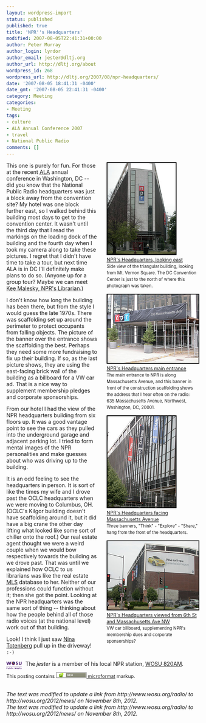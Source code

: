 ```yaml
---
layout: wordpress-import
status: published
published: true
title: 'NPR''s Headquarters'
modified: 2007-08-05T22:41:31+00:00
author: Peter Murray
author_login: lyrdor
author_email: jester@dltj.org
author_url: http://dltj.org/about
wordpress_id: 268
wordpress_url: http://dltj.org/2007/08/npr-headquarters/
date: '2007-08-05 18:41:31 -0400'
date_gmt: '2007-08-05 22:41:31 -0400'
category: Meeting
categories:
- Meeting
tags:
- culture
- ALA Annual Conference 2007
- travel
- National Public Radio
comments: []
---
```

<div style="float: right; margin-left: 25px; margin-bottom: 10px; width:240px;">
<div>
 <a href="http://www.flickr.com/photos/datagazetteer/1021131620/" title="NPR&#039;s Headquarters&#039; on Flickr"><img src="/wp-content/uploads/2007/08/1021131620_200c68d673_m.jpg" alt="NPR&#039;s Headquarters, looking east" style="border: solid 2px #000000;" /></a><br />
<span style="font-size: 0.9em; margin-top: 0px; border-bottom: 1px solid grey;"><a href="http://www.flickr.com/photos/datagazetteer/1021131620/" title="NPR&#039;s Headquarters on Flickr - Photo Sharing!">NPR's Headquarters, looking east</a></span><br />
<span style="font-size: 0.8em; margin-top: 0px;">Side view of the triangular building, looking from Mt. Vernon Square.  The DC Convention Center is just to the north of where this photograph was taken.</span></p>
<div class="geo" style="display:none"><span class="latitude">38.9023</span>,<span class="longitude">-77.0216</span></div>
</div>
<p></p>
<div>
 <a href="http://www.flickr.com/photos/datagazetteer/1021131562/" title="NPR&#039;s Headquarters&#039; on Flickr"><img src="/wp-content/uploads/2007/08/1021131562_86d8dda227_m.jpg" width="240" height="180" alt="NPR&#039;s Headquarters main entrance" style="border: solid 2px #000000;" /></a><br />
 <span style="font-size: 0.9em; margin-top: 0px; border-bottom: 1px solid grey;"><a href="http://www.flickr.com/photos/datagazetteer/1021131562/" title="NPR&#039;s Headquarters on Flickr - Photo Sharing!">NPR's Headquarters main entrance</a></span><br />
 <span style="font-size: 0.8em; margin-top: 0px;">The main entrance to NPR is along Massachusetts Avenue, and this banner in front of the construction scaffolding shows the address that I hear often on the radio:  635 Massachusetts Avenue, Northwest, Washington, DC, 20001.</span></p>
<div class="geo" style="display:none"><span class="latitude">38.9019</span>,<span class="longitude">-77.0209</span></div>
</div>
<p></p>
<div>
 <a href="http://www.flickr.com/photos/datagazetteer/1021131532/" title="NPR&#039;s Headquarters&#039; on Flickr"><img src="/wp-content/uploads/2007/08/1021131532_120ce2f3f9_m.jpg" width="180" height="240" alt="NPR&#039;s Headquarters facing Massachusetts Avenue" style="border: solid 2px #000000;" /></a><br />
 <span style="font-size: 0.9em; margin-top: 0px; border-bottom: 1px solid grey;"><a href="http://www.flickr.com/photos/datagazetteer/1021131532/" title="NPR&#039;s Headquarters on Flickr - Photo Sharing!">NPR's Headquarters facing Massachusetts Avenue</a></span><br />
 <span style="font-size: 0.8em; margin-top: 0px;">Three banners, "Think" - "Explore" - "Share," hang from the front of the headquarters.</span></p>
<div class="geo" style="display:none"><span class="latitude">38.9019</span>,<span class="longitude">-77.0209</span></div>
</div>
<p></p>
<div>
 <a href="http://www.flickr.com/photos/datagazetteer/1021131456/" title="NPR&#039;s Headquarters&#039; on Flickr"><img src="/wp-content/uploads/2007/08/1021131456_9fbb2ae95b_m.jpg" alt="NPR&#039;s Headquarters viewed from 6th St and Massachusetts Ave NW" style="border: solid 2px #000000;" /></a><br />
 <span style="font-size: 0.9em; margin-top: 0px; border-bottom: 1px solid grey;"><a href="http://www.flickr.com/photos/datagazetteer/1021131456/" title="NPR&#039;s Headquarters on Flickr - Photo Sharing!">NPR's Headquarters viewed from 6th St and Massachusetts Ave NW</a></span><br />
 <span style="font-size: 0.8em; margin-top: 0px;">VW car billboard, supplementing NPR's membership dues and corporate sponsorships?</span></p>
<div class="geo" style="display:none"><span class="latitude">38.9019</span>,<span class="longitude">-77.0203</span></div>
</div>
</div>
<p>This one is purely for fun.  For those at the recent <abbr title="American Library Association">ALA</abbr> annual conference in Washington, DC -- did you know that the National Public Radio headquarters was just a block away from the convention site?  My hotel was one block further east, so I walked behind this building most days to get to the convention center.  It wasn't until the third day that I read the markings on the loading dock of the building and the fourth day when I took my camera along to take these pictures.  I regret that I didn't have time to take a tour, but next time ALA is in DC I'll definitely make plans to do so.  (Anyone up for a group tour?  Maybe we can meet <a href="http://web.archive.org/web/20101110231921/http://www.npr.org/templates/story/story.php?storyId=2100844" title="Kee Malesky&#039;s biography">Kee Malesky, NPR's Librarian</a>.)</p>
<p>I don't know how long the building has been there, but from the style I would guess the late 1970s.  There was scaffolding set up around the perimeter to protect occupants from falling objects.  The picture of the banner over the entrance shows the scaffolding the best.  Perhaps they need some more fundraising to fix up their building.  If so, as the last picture shows, they are using the east-facing brick wall of the building as a billboard for a VW car ad.  That is a nice way to supplement membership pledges and corporate sponsorships.</p>
<p>From our hotel I had the view of the NPR headquarters building from six floors up.  It was a good vantage point to see the cars as they pulled into the underground garage and adjacent parking lot.  I tried to form mental images of the NPR personalities and make guesses about who was driving up to the building.</p>
<p>It is an odd feeling to see the headquarters in person.  It is sort of like the times my wife and I drove past the OCLC headquarters when we were moving to Columbus, OH.  (OCLC's Kilgor building doesn't have scaffolding around it, but it did have a big crane the other day lifting what looked like some sort of chiller onto the roof.)  Our real estate agent thought we were a weird couple when we would bow respectively towards the building as we drove past.  That was until we explained how OCLC to us librarians was like the real estate <abbr title="Multiple Listing Service">MLS</abbr> database to her.  Neither of our professions could function without it; then she got the point.  Looking at the NPR headquarters was the same sort of thing -- thinking about how the people behind all of those radio voices (at the national level) work out of that building.</p>
<p>Look!  I think I just saw <a href="http://www.npr.org/templates/story/story.php?storyId=2101289" title="NPR : Nina Totenberg">Nina Totenberg</a> pull up in the driveway!  <code>:-)</code></p>
<p><a href="http://wosu.org/2012/news/" title="Radio | WOSU Public Media"><img style="float: left; margin-right: 10px;" height="25" src="/wp-content/uploads/2007/08/logo.gif" alt="WOSU Public Media logo" border="0" /></a>The <i>jester</i> is a member of his local NPR station, <a href="http://wosu.org/2012/news/" title="Radio | WOSU Public Media">WOSU 820AM</a>.</p>
<p><span style="font-size: .9em;">This posting contains <a href="http://microformats.org/wiki/geo" title="geo - Microformats"><img src="/wp-content/uploads/2007/08/geo.png" width="80" height="15" alt="geo&#039;" border="0" /> microformat</a> markup.<br />
<br clear="all" /></span></p>
<p style="padding:0;margin:0;font-style:italic;">The text was modified to update a link from http://www.wosu.org/radio/ to http://wosu.org/2012/news/ on November 8th, 2012.</p>
<p style="padding:0;margin:0;font-style:italic;">The text was modified to update a link from http://www.wosu.org/radio/ to http://wosu.org/2012/news/ on November 8th, 2012.</p>
